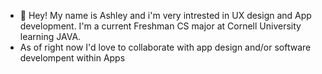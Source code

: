 - 🎀 Hey! My name is Ashley and i'm very intrested in UX design and App development. I'm a current Freshman CS major at Cornell University learning JAVA.
-  As of right now I'd love to collaborate with app design and/or software develompent within Apps

<!---
ashkwart/ashkwart is a ✨ special ✨ repository because its `README.md` (this file) appears on your GitHub profile.
You can click the Preview link to take a look at your changes.
--->
